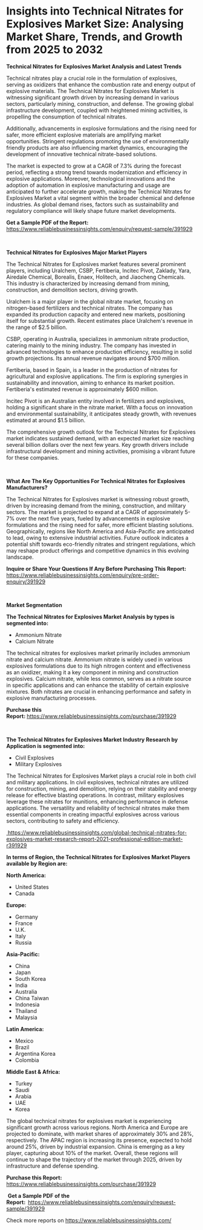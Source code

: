 <p><h1>Insights into Technical Nitrates for Explosives Market Size: Analysing Market Share, Trends, and Growth from 2025 to 2032</h1></p><p><strong>Technical Nitrates for Explosives Market Analysis and Latest Trends</strong></p>
<p><p>Technical nitrates play a crucial role in the formulation of explosives, serving as oxidizers that enhance the combustion rate and energy output of explosive materials. The Technical Nitrates for Explosives Market is witnessing significant growth driven by increasing demand in various sectors, particularly mining, construction, and defense. The growing global infrastructure development, coupled with heightened mining activities, is propelling the consumption of technical nitrates.</p><p>Additionally, advancements in explosive formulations and the rising need for safer, more efficient explosive materials are amplifying market opportunities. Stringent regulations promoting the use of environmentally friendly products are also influencing market dynamics, encouraging the development of innovative technical nitrate-based solutions.</p><p>The market is expected to grow at a CAGR of 7.3% during the forecast period, reflecting a strong trend towards modernization and efficiency in explosive applications. Moreover, technological innovations and the adoption of automation in explosive manufacturing and usage are anticipated to further accelerate growth, making the Technical Nitrates for Explosives Market a vital segment within the broader chemical and defense industries. As global demand rises, factors such as sustainability and regulatory compliance will likely shape future market developments.</p></p>
<p><strong>Get a Sample PDF of the Report:&nbsp;</strong> <a href="https://www.reliablebusinessinsights.com/enquiry/request-sample/391929?utm_campaign=2534&utm_medium=2&utm_source=Github&utm_content=ia&utm_term=29032025&utm_id=technical-nitrates-for-explosives">https://www.reliablebusinessinsights.com/enquiry/request-sample/391929</a></p>
<p>&nbsp;</p>
<p><strong>Technical Nitrates for Explosives Major Market Players</strong></p>
<p><p>The Technical Nitrates for Explosives market features several prominent players, including Uralchem, CSBP, Fertiberia, Incitec Pivot, Zaklady, Yara, Airedale Chemical, Borealis, Enaex, Holitech, and Jiaocheng Chemicals. This industry is characterized by increasing demand from mining, construction, and demolition sectors, driving growth.</p><p>Uralchem is a major player in the global nitrate market, focusing on nitrogen-based fertilizers and technical nitrates. The company has expanded its production capacity and entered new markets, positioning itself for substantial growth. Recent estimates place Uralchem's revenue in the range of $2.5 billion.</p><p>CSBP, operating in Australia, specializes in ammonium nitrate production, catering mainly to the mining industry. The company has invested in advanced technologies to enhance production efficiency, resulting in solid growth projections. Its annual revenue navigates around $700 million.</p><p>Fertiberia, based in Spain, is a leader in the production of nitrates for agricultural and explosive applications. The firm is exploring synergies in sustainability and innovation, aiming to enhance its market position. Fertiberia's estimated revenue is approximately $600 million.</p><p>Incitec Pivot is an Australian entity involved in fertilizers and explosives, holding a significant share in the nitrate market. With a focus on innovation and environmental sustainability, it anticipates steady growth, with revenues estimated at around $1.5 billion.</p><p>The comprehensive growth outlook for the Technical Nitrates for Explosives market indicates sustained demand, with an expected market size reaching several billion dollars over the next few years. Key growth drivers include infrastructural development and mining activities, promising a vibrant future for these companies.</p></p>
<p>&nbsp;</p>
<p><strong>What Are The Key Opportunities For Technical Nitrates for Explosives Manufacturers?</strong></p>
<p><p>The Technical Nitrates for Explosives market is witnessing robust growth, driven by increasing demand from the mining, construction, and military sectors. The market is projected to expand at a CAGR of approximately 5-7% over the next five years, fueled by advancements in explosive formulations and the rising need for safer, more efficient blasting solutions. Geographically, regions like North America and Asia-Pacific are anticipated to lead, owing to extensive industrial activities. Future outlook indicates a potential shift towards eco-friendly nitrates and stringent regulations, which may reshape product offerings and competitive dynamics in this evolving landscape.</p></p>
<p><strong>Inquire or Share Your Questions If Any Before Purchasing This Report:</strong> <a href="https://www.reliablebusinessinsights.com/enquiry/pre-order-enquiry/391929?utm_campaign=2534&utm_medium=2&utm_source=Github&utm_content=ia&utm_term=29032025&utm_id=technical-nitrates-for-explosives">https://www.reliablebusinessinsights.com/enquiry/pre-order-enquiry/391929</a></p>
<p>&nbsp;</p>
<p><strong>Market Segmentation</strong></p>
<p><strong>The Technical Nitrates for Explosives Market Analysis by types is segmented into:</strong></p>
<p><ul><li>Ammonium Nitrate</li><li>Calcium Nitrate</li></ul></p>
<p><p>The technical nitrates for explosives market primarily includes ammonium nitrate and calcium nitrate. Ammonium nitrate is widely used in various explosives formulations due to its high nitrogen content and effectiveness as an oxidizer, making it a key component in mining and construction explosives. Calcium nitrate, while less common, serves as a nitrate source in specific applications and can enhance the stability of certain explosive mixtures. Both nitrates are crucial in enhancing performance and safety in explosive manufacturing processes.</p></p>
<p><strong>Purchase this Report:&nbsp;</strong><a href="https://www.reliablebusinessinsights.com/purchase/391929?utm_campaign=2534&utm_medium=2&utm_source=Github&utm_content=ia&utm_term=29032025&utm_id=technical-nitrates-for-explosives">https://www.reliablebusinessinsights.com/purchase/391929</a></p>
<p>&nbsp;</p>
<p><strong>The Technical Nitrates for Explosives Market Industry Research by Application is segmented into:</strong></p>
<p><ul><li>Civil Explosives</li><li>Military Explosives</li></ul></p>
<p><p>The Technical Nitrates for Explosives Market plays a crucial role in both civil and military applications. In civil explosives, technical nitrates are utilized for construction, mining, and demolition, relying on their stability and energy release for effective blasting operations. In contrast, military explosives leverage these nitrates for munitions, enhancing performance in defense applications. The versatility and reliability of technical nitrates make them essential components in creating impactful explosives across various sectors, contributing to safety and efficiency.</p></p>
<p><a href="https://www.reliablebusinessinsights.com/global-technical-nitrates-for-explosives-market-research-report-2021-professional-edition-market-r391929?utm_campaign=2534&utm_medium=2&utm_source=Github&utm_content=ia&utm_term=29032025&utm_id=technical-nitrates-for-explosives">&nbsp;https://www.reliablebusinessinsights.com/global-technical-nitrates-for-explosives-market-research-report-2021-professional-edition-market-r391929</a></p>
<p><strong>In terms of Region, the Technical Nitrates for Explosives Market Players available by Region are:</strong></p>
<p>
    <p> <strong> North America: </strong>
        <ul>
            <li>United States</li>
            <li>Canada</li>
        </ul>
        </p> 
    <p> <strong> Europe: </strong>
        <ul>
            <li>Germany</li>
            <li>France</li>
            <li>U.K.</li>
            <li>Italy</li>
            <li>Russia</li>
        </ul>
        </p> 
    <p> <strong> Asia-Pacific: </strong>
        <ul>
            <li>China</li>
            <li>Japan</li>
            <li>South Korea</li>
            <li>India</li>
            <li>Australia</li>
            <li>China Taiwan</li>
            <li>Indonesia</li>
            <li>Thailand</li>
            <li>Malaysia</li>
        </ul>
        </p> 
    <p> <strong> Latin America: </strong>
        <ul>
            <li>Mexico</li>
            <li>Brazil</li>
            <li>Argentina Korea</li>
            <li>Colombia</li>
        </ul>
        </p> 
    <p> <strong> Middle East & Africa: </strong>
        <ul>
            <li>Turkey</li>
            <li>Saudi</li>
            <li>Arabia</li>
            <li>UAE</li>
            <li>Korea</li>
        </ul>
    </p>
    </p>
<p><p>The global technical nitrates for explosives market is experiencing significant growth across various regions. North America and Europe are projected to dominate, with market shares of approximately 30% and 28%, respectively. The APAC region is increasing its presence, expected to hold around 25%, driven by industrial expansion. China is emerging as a key player, capturing about 10% of the market. Overall, these regions will continue to shape the trajectory of the market through 2025, driven by infrastructure and defense spending.</p></p>
<p><strong>Purchase this Report: </strong><a href="https://www.reliablebusinessinsights.com/purchase/391929?utm_campaign=2534&utm_medium=2&utm_source=Github&utm_content=ia&utm_term=29032025&utm_id=technical-nitrates-for-explosives">https://www.reliablebusinessinsights.com/purchase/391929</a></p>
<p>&nbsp;<strong>Get a Sample PDF of the Report:&nbsp;&nbsp;</strong><a href="https://www.reliablebusinessinsights.com/enquiry/request-sample/391929?utm_campaign=2534&utm_medium=2&utm_source=Github&utm_content=ia&utm_term=29032025&utm_id=technical-nitrates-for-explosives">https://www.reliablebusinessinsights.com/enquiry/request-sample/391929</a></p>
<p><strong></strong></p>
<p>Check more reports on <a href="https://www.reliablebusinessinsights.com/?utm_campaign=2534&utm_medium=2&utm_source=Github&utm_content=ia&utm_term=29032025&utm_id=technical-nitrates-for-explosives">https://www.reliablebusinessinsights.com/</a></p>